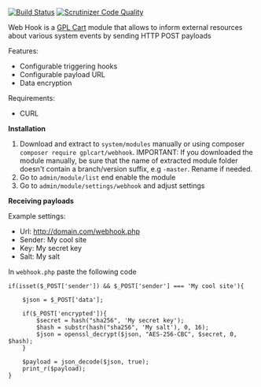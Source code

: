 [![Build Status](https://scrutinizer-ci.com/g/gplcart/webhook/badges/build.png?b=master)](https://scrutinizer-ci.com/g/gplcart/webhook/build-status/master)
[![Scrutinizer Code Quality](https://scrutinizer-ci.com/g/gplcart/webhook/badges/quality-score.png?b=master)](https://scrutinizer-ci.com/g/gplcart/webhook/?branch=master)

Web Hook is a [GPL Cart](https://github.com/gplcart/gplcart) module that allows to inform external resources about various system events by sending HTTP POST payloads

Features:

- Configurable triggering hooks
- Configurable payload URL
- Data encryption

Requirements:

- CURL

**Installation**

1. Download and extract to `system/modules` manually or using composer `composer require gplcart/webhook`. IMPORTANT: If you downloaded the module manually, be sure that the name of extracted module folder doesn't contain a branch/version suffix, e.g `-master`. Rename if needed.
2. Go to `admin/module/list` end enable the module
3. Go to `admin/module/settings/webhook` and adjust settings

**Receiving payloads**

Example settings:

- Url: http://domain.com/webhook.php
- Sender: My cool site
- Key: My secret key
- Salt: My salt

In `webhook.php` paste the following code

    if(isset($_POST['sender']) && $_POST['sender'] === 'My cool site'){
    	
		$json = $_POST['data'];
    	
		if($_POST['encrypted']){
    		$secret = hash("sha256", 'My secret key');
    		$hash = substr(hash("sha256", 'My salt'), 0, 16);
    		$json = openssl_decrypt($json, "AES-256-CBC", $secret, 0, $hash);
    	}

    	$payload = json_decode($json, true);
		print_r($payload);
    }